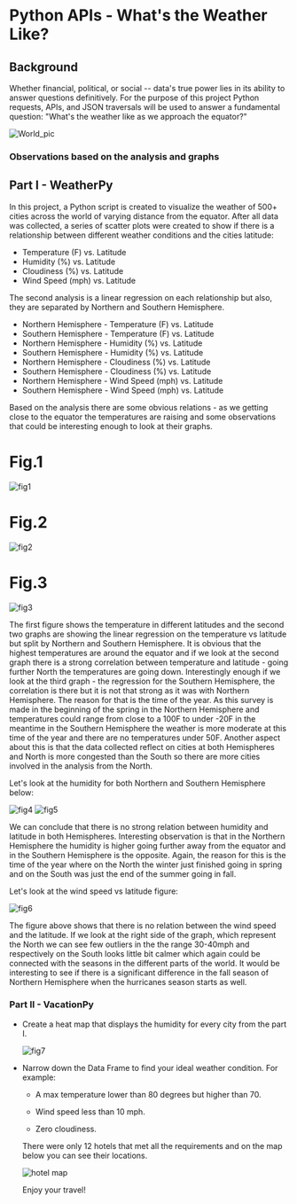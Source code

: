 # Python APIs - What's the Weather Like?

## Background

Whether financial, political, or social -- data's true power lies in its ability to answer questions definitively. For the purpose of this project Python requests, APIs, and JSON traversals will be used to answer a fundamental question: "What's the weather like as we approach the equator?"


![World_pic](starter_code/images/world.png)

### Observations based on the analysis and graphs


## Part I - WeatherPy

In this project, a Python script is created to visualize the weather of 500+ cities across the world of varying distance from the equator. After all data was collected, a series of scatter plots were created to show if there is a relationship between different weather conditions and the cities latitude:

* Temperature (F) vs. Latitude
* Humidity (%) vs. Latitude
* Cloudiness (%) vs. Latitude
* Wind Speed (mph) vs. Latitude

The second analysis is a linear regression on each relationship but also, they are separated by Northern and Southern Hemisphere.

* Northern Hemisphere - Temperature (F) vs. Latitude
* Southern Hemisphere - Temperature (F) vs. Latitude
* Northern Hemisphere - Humidity (%) vs. Latitude
* Southern Hemisphere - Humidity (%) vs. Latitude
* Northern Hemisphere - Cloudiness (%) vs. Latitude
* Southern Hemisphere - Cloudiness (%) vs. Latitude
* Northern Hemisphere - Wind Speed (mph) vs. Latitude
* Southern Hemisphere - Wind Speed (mph) vs. Latitude

Based on the analysis there are some obvious relations - as we getting close to the equator the temperatures are raising and some observations that could be interesting enough to look at their graphs.
# Fig.1
![fig1](starter_code/images/latitude_vs_temp.png)
# Fig.2
![fig2](starter_code/images/Lin_reg_north_temp_vs_lat.png) 
# Fig.3
![fig3](starter_code/images/Lin_reg_south_temp_vs_lat.png)

The first figure shows the temperature in different latitudes and the second two graphs are showing the linear regression on the temperature vs latitude but split by Northern and Southern Hemisphere. It is obvious that the highest temperatures are around the equator and if we look at the second graph there is a strong correlation between temperature and latitude - going further North the temperatures are going down. Interestingly enough if we look at the third graph - the regression for the Southern Hemisphere, the correlation is there but it is not that strong as it was with Northern Hemisphere. The reason for that is the time of the year. As this survey is made in the beginning of the spring in the Northern Hemisphere and temperatures could range from close to a 100F to under -20F in the meantime in the Southern Hemisphere the weather is more moderate at this time of the year and there are no temperatures under 50F. Another aspect about this is that the data collected reflect on cities at both Hemispheres and North is more congested than the South so there are more cities involved in the analysis from the North.

Let's look at the humidity for both Northern and Southern Hemisphere below:

![fig4](starter_code/images/Lin_reg_north_humidity_vs_lat.png) 
![fig5](starter_code/images/Lin_reg_south_humidity_vs_lat.png)

We can conclude that there is no strong relation between humidity and latitude in both Hemispheres. Interesting observation is that in the Northern Hemisphere the humidity is higher going further away from the equator and in the Southern Hemisphere is the opposite. Again, the reason for this is the time of the year where on the North the winter just finished going in spring and on the South was just the end of the summer going in fall.

Let's look at the wind speed vs latitude figure:

![fig6](starter_code/images/latitude_vs_windspeed.png) 

The figure above shows that there is no relation between the wind speed and the latitude. If we look at the right side of the graph, which represent the North we can see few outliers in the the range 30-40mph and respectively on the South looks little bit calmer which again could be connected with the seasons in the different parts of the world. It would be interesting to see if there is a significant difference in the fall season of Northern Hemisphere when the hurricanes season starts as well. 

### Part II - VacationPy

* Create a heat map that displays the humidity for every city from the part I.

  ![fig7](starter_code/images/humidity_map.png)
  
* Narrow down the Data Frame to find your ideal weather condition. For example:

  * A max temperature lower than 80 degrees but higher than 70.

  * Wind speed less than 10 mph.

  * Zero cloudiness.
  
  There were only 12 hotels that met all the requirements and on the map below you can see their locations.


  ![hotel map](starter_code/images/hotel_map.png)

  Enjoy your travel!
